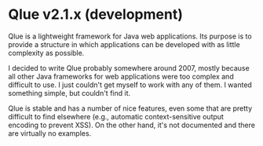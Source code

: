 # Qlue v2.1.x (development)

Qlue is a lightweight framework for Java web applications. Its purpose is to provide a structure
in which applications can be developed with as little complexity as possible.

I decided to write Qlue probably somewhere around 2007, mostly because all other Java frameworks
for web applications were too complex and difficult to use. I just couldn't get myself to work
with any of them. I wanted something simple, but couldn't find it.

Qlue is stable and has a number of nice features, even some that are pretty difficult to find elsewhere
(e.g., automatic context-sensitive output encoding to prevent XSS). On the other hand, it's not documented
and there are virtually no examples.
